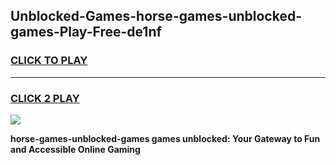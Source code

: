
## Unblocked-Games-horse-games-unblocked-games-Play-Free-de1nf
<h3>
<a href="https://premium76.site?title=horse-games-unblocked-games&ref=20A">CLICK TO PLAY</a></h3>
<hr>

<h3>
<a href="https://premium76.site?title=horse-games-unblocked-games&ref=20A">CLICK 2 PLAY</a>
  
</h3>

<a href="https://premium76.site?title=horse-games-unblocked-games&ref=20A"><img src="https://clearcache.store/games.png"></a>


**horse-games-unblocked-games games unblocked: Your Gateway to Fun and Accessible Online Gaming**
